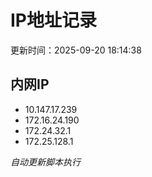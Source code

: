 # IP地址记录

更新时间：2025-09-20 18:14:38
## 内网IP
- 10.147.17.239
- 172.16.24.190
- 172.24.32.1
- 172.25.128.1

*自动更新脚本执行*          